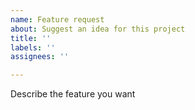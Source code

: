 ```yaml
---
name: Feature request
about: Suggest an idea for this project
title: ''
labels: ''
assignees: ''

---
```


Describe the feature you want
